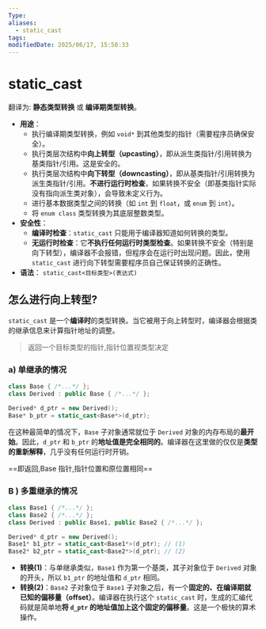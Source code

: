 ```yaml
---
Type: 
aliases:
  - static_cast
tags: 
modifiedDate: 2025/06/17, 15:58:33
---
```


# static_cast

翻译为: **静态类型转换** 或 **编译期类型转换**。

- **用途**：
    - 执行编译期类型转换，例如 `void*` 到其他类型的指针（需要程序员确保安全）。
    - 执行类层次结构中**向上转型（upcasting）**，即从派生类指针/引用转换为基类指针/引用。这是安全的。
    - 执行类层次结构中**向下转型（downcasting）**，即从基类指针/引用转换为派生类指针/引用。**不进行运行时检查**，如果转换不安全（即基类指针实际没有指向派生类对象），会导致未定义行为。
    - 进行基本数据类型之间的转换（如 `int` 到 `float`，或 `enum` 到 `int`）。
    - 将 `enum class` 类型转换为其底层整数类型。
- **安全性**：
    - **编译时检查**：`static_cast` 只能用于编译器知道如何转换的类型。
    - **无运行时检查**：它**不执行任何运行时类型检查**。如果转换不安全（特别是向下转型），编译器不会报错，但程序会在运行时出现问题。因此，使用 `static_cast` 进行向下转型需要程序员自己保证转换的正确性。
- **语法**： `static_cast<目标类型>(表达式)`

## 怎么进行向上转型?

`static_cast` 是一个**编译时**的类型转换。当它被用于向上转型时，编译器会根据类的继承信息来计算指针地址的调整。

> 返回一个目标类型的指针,指针位置视类型决定

### a) 单继承的情况

```cpp
class Base { /*...*/ };
class Derived : public Base { /*...*/ };

Derived* d_ptr = new Derived();
Base* b_ptr = static_cast<Base*>(d_ptr);
```

在这种最简单的情况下，`Base` 子对象通常就位于 `Derived` 对象的内存布局的**最开始**。因此，`d_ptr` 和 `b_ptr` 的**地址值是完全相同的**。编译器在这里做的仅仅是**类型的重新解释**，几乎没有任何运行时开销。

==即返回,Base 指针,指针位置和原位置相同==

### B ) 多重继承的情况

```cpp
class Base1 { /*...*/ };
class Base2 { /*...*/ };
class Derived : public Base1, public Base2 { /*...*/ };

Derived* d_ptr = new Derived();
Base1* b1_ptr = static_cast<Base1*>(d_ptr); // (1)
Base2* b2_ptr = static_cast<Base2*>(d_ptr); // (2)
```

- **转换(1)**：与单继承类似，`Base1` 作为第一个基类，其子对象位于 `Derived` 对象的开头，所以 `b1_ptr` 的地址值和 `d_ptr` 相同。
- **转换(2)**：`Base2` 子对象位于 `Base1` 子对象之后，有一个**固定的、在编译期就已知的偏移量（offset）**。编译器在执行这个 `static_cast` 时，生成的汇编代码就是简单地**将 `d_ptr` 的地址值加上这个固定的偏移量**。这是一个极快的算术操作。
